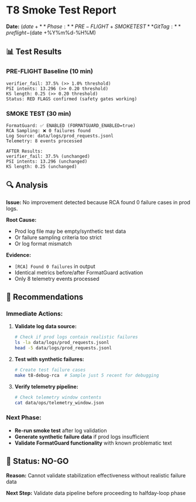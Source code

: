 # T8 Smoke Test Report

**Date:** $(date +%Y-%m-%d\ %H:%M)  
**Phase:** PRE-FLIGHT + SMOKE TEST  
**Git Tag:** preflight-$(date +%Y%m%d-%H%M)

## 📊 Test Results

### PRE-FLIGHT Baseline (10 min)
```
verifier_fail: 37.5% (>> 1.0% threshold)
PSI intents: 13.296 (>> 0.20 threshold) 
KS length: 0.25 (>> 0.20 threshold)
Status: RED FLAGS confirmed (safety gates working)
```

### SMOKE TEST (30 min)
```
FormatGuard: ✅ ENABLED (FORMATGUARD_ENABLED=true)
RCA Sampling: ❌ 0 failures found
Log Source: data/logs/prod_requests.jsonl
Telemetry: 8 events processed

AFTER Results:
verifier_fail: 37.5% (unchanged)
PSI intents: 13.296 (unchanged)
KS length: 0.25 (unchanged)
```

## 🔍 Analysis

**Issue:** No improvement detected because RCA found 0 failure cases in prod logs.

**Root Cause:** 
- Prod log file may be empty/synthetic test data
- Or failure sampling criteria too strict
- Or log format mismatch

**Evidence:**
- `[RCA] Found 0 failures` in output
- Identical metrics before/after FormatGuard activation
- Only 8 telemetry events processed

## 🎯 Recommendations

### Immediate Actions:
1. **Validate log data source:**
   ```bash
   # Check if prod logs contain realistic failures
   ls -la data/logs/prod_requests.jsonl
   head -5 data/logs/prod_requests.jsonl
   ```

2. **Test with synthetic failures:**
   ```bash
   # Create test failure cases
   make t8-debug-rca  # Sample just 5 recent for debugging
   ```

3. **Verify telemetry pipeline:**
   ```bash
   # Check telemetry window contents
   cat data/ops/telemetry_window.json
   ```

### Next Phase:
- **Re-run smoke test** after log validation
- **Generate synthetic failure data** if prod logs insufficient
- **Validate FormatGuard functionality** with known problematic text

## 🚨 Status: NO-GO
**Reason:** Cannot validate stabilization effectiveness without realistic failure data

**Next Step:** Validate data pipeline before proceeding to halfday-loop phase